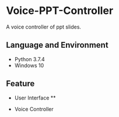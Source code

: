 # Voice-PPT-Controller
A voice controller of ppt slides.

## Language and Environment
* Python 3.7.4
* Windows 10

## Feature
* User Interface
** 

* Voice Controller

